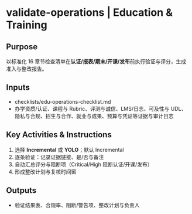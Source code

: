 # validate-operations | Education & Training

<!-- BMAD Task Spec -->

## Purpose

以标准化 16 章节检查清单在**认证/报表/期末/开课/发布**前执行验证与评分，生成准入与整改报告。

## Inputs

- checklists/edu-operations-checklist.md
- 办学资质/认证、课程与 Rubric、评测与诚信、LMS/日志、可及性与 UDL、隐私与合规、招生与合作、就业与成果、预算与凭证等证据与审计日志

## Key Activities & Instructions

1. 选择 **Incremental** 或 **YOLO**；默认 Incremental
2. 逐条验证：记录证据链接、是/否与备注
3. 自动汇总评分与阻断项（Critical/High 阻断认证/开课/发布）
4. 形成整改计划与复核时间窗

## Outputs

- 验证结果表、合规率、阻断/警告项、整改计划与负责人
